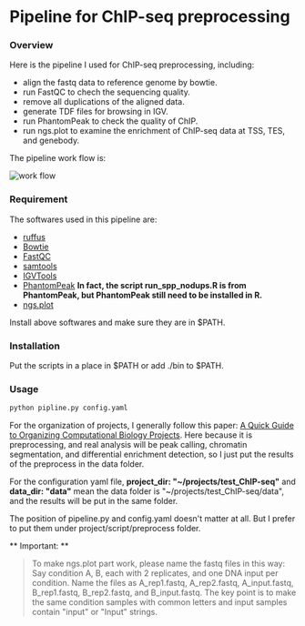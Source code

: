 # Pipeline for ChIP-seq preprocessing

### Overview

Here is the pipeline I used for ChIP-seq preprocessing, including:

* align the fastq data to reference genome by bowtie.
* run FastQC to chech the sequencing quality.
* remove all duplications of the aligned data.
* generate TDF files for browsing in IGV.
* run PhantomPeak to check the quality of ChIP.
* run ngs.plot to examine the enrichment of ChIP-seq data at TSS, TES, and genebody.

The pipeline work flow is:

![work flow](https://github.com/ny-shao/chip-seq_preprocess/blob/master/all_flowchart.png?raw=true)

### Requirement

The softwares used in this pipeline are:

* [ruffus](https://code.google.com/p/ruffus/)
* [Bowtie](http://bowtie-bio.sourceforge.net/index.shtml)
* [FastQC](http://www.bioinformatics.babraham.ac.uk/projects/fastqc/)
* [samtools](http://samtools.sourceforge.net/)
* [IGVTools](http://www.broadinstitute.org/igv/igvtools)
* [PhantomPeak](http://code.google.com/p/phantompeakqualtools/) __In fact, the script **run_spp_nodups.R** is from PhantomPeak, but PhantomPeak still need to be installed in R.__
* [ngs.plot](https://code.google.com/p/ngsplot/)

Install above softwares and make sure they are in $PATH.

### Installation

Put the scripts in a place in $PATH or add ./bin to $PATH.

### Usage

```bash
python pipline.py config.yaml
```

For the organization of projects, I generally follow this paper: [A Quick Guide to Organizing Computational Biology Projects](http://www.ploscompbiol.org/article/info%3Adoi%2F10.1371%2Fjournal.pcbi.1000424). Here because it is preprocessing, and real analysis will be peak calling, chromatin segmentation, and differential enrichment detection, so I just put the results of the preprocess in the data folder.

For the configuration yaml file, __project_dir: "~/projects/test_ChIP-seq"__ and __data_dir: "data"__ mean the data folder is "~/projects/test_ChIP-seq/data", and the results will be put in the same folder.

The position of pipeline.py and config.yaml doesn't matter at all. But I prefer to put them under project/script/preprocess folder.

** Important: **
> To make ngs.plot part work, please name the fastq files in this way:
> Say condition A, B, each with 2 replicates, and one DNA input per condition.
> Name the files as A_rep1.fastq, A_rep2.fastq, A_input.fastq, B_rep1.fastq, B_rep2.fastq, and B_input.fastq.
> The key point is to make the same condition samples with common letters and input samples contain "input" or "Input" strings.